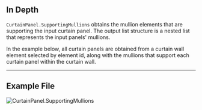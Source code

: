 ## In Depth
`CurtainPanel.SupportingMullions` obtains the mullion elements that are supporting the input curtain panel. The output list structure is a nested list that represents the input panels' mullions.

In the example below, all curtain panels are obtained from a curtain wall element selected by element id, along with the mullions that support each curtain panel within the curtain wall.
___
## Example File

![CurtainPanel.SupportingMullions](./Revit.Elements.CurtainPanel.SupportingMullions_img.jpg)